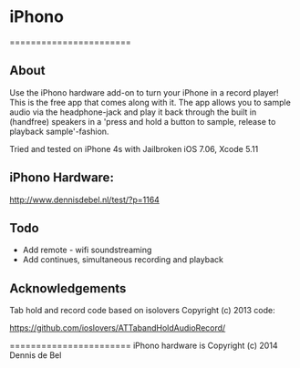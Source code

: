# iPhono
=======================

## About
Use the iPhono hardware add-on to turn your iPhone in a record player!
This is the free app that comes along with it. The app allows you to sample audio via the headphone-jack and play it back through the built in (handfree) speakers in a 'press and hold a button to sample, release to playback sample'-fashion.

Tried and tested on iPhone 4s with Jailbroken iOS 7.06, Xcode 5.11


## iPhono Hardware:
http://www.dennisdebel.nl/test/?p=1164


## Todo
- Add remote - wifi soundstreaming
- Add continues, simultaneous recording and playback


## Acknowledgements 
Tab hold and record code based on isolovers Copyright (c) 2013 code: 

https://github.com/ioslovers/ATTabandHoldAudioRecord/

=======================
iPhono hardware is Copyright (c) 2014 Dennis de Bel 

